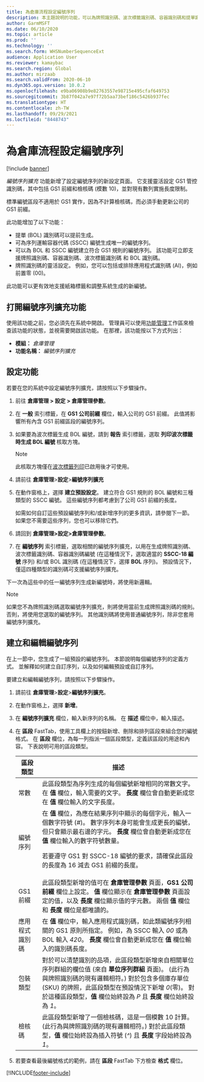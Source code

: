 ```yaml
---
title: 為倉庫流程設定編號序列
description: 本主題說明的功能，可以為牌照識別碼、波次標籤識別碼、容器識別碼和提單識別碼提供編號序列擴充。
author: GarmMSFT
ms.date: 06/10/2020
ms.topic: article
ms.prod: ''
ms.technology: ''
ms.search.form: WHSNumberSequenceExt
audience: Application User
ms.reviewer: kamaybac
ms.search.region: Global
ms.author: mirzaab
ms.search.validFrom: 2020-06-10
ms.dyn365.ops.version: 10.0.2
ms.openlocfilehash: e9ba06908b9e82763557e98715e495cfaf649753
ms.sourcegitcommit: 3b87f042a7e97f72b5aa73bef186c5426b937fec
ms.translationtype: HT
ms.contentlocale: zh-TW
ms.lasthandoff: 09/29/2021
ms.locfileid: "8448743"
---
```

# <a name="configure-number-sequences-for-warehouse-flows"></a>為倉庫流程設定編號序列

[!include [banner](../includes/banner.md)]

*編號序列擴充* 功能新增了設定編號序列的新設定頁面。 它支援靈活設定 GS1 管控識別碼，其中包括 GS1 前綴和檢核碼 (模數 10)，並對現有數列實施長度限制。

標準編號區段不適用於 GS1 實作，因為不計算檢核碼，而必須手動更新公司的 GS1 前綴。

此功能增加了以下功能：

- 提單 (BOL) 識別碼可以提前生成。
- 可為序列運輸容器代碼 (SSCC) 編號生成唯一的編號序列。
- 可以為 BOL 和 SSCC 編號建立符合 GS1 規則的編號序列。 該功能可立即支援牌照識別碼、容器識別碼、波次標籤識別碼 和 BOL 識別碼。
- 牌照識別碼的靈活設定。 例如，您可以包括或排除應用程式識別碼 (AI)，例如前置零 (00)。

此功能可以更有效地支援紙箱標籤和調整系統生成的新編號。

## <a name="turn-on-the-number-sequence-extensions-feature"></a>打開編號序列擴充功能

使用該功能之前，您必須先在系統中開啟。 管理員可以使用[功能管理](../../fin-ops-core/fin-ops/get-started/feature-management/feature-management-overview.md)工作區來檢查該功能的狀態，並視需要開啟該功能。 在那裡，該功能按以下方式列出：

- **模組：** *倉庫管理*
- **功能名稱：** *編號序列擴充*

## <a name="set-up-the-feature"></a>設定功能

若要在您的系統中設定編號序列擴充，請按照以下步驟操作。

1. 前往 **倉庫管理 \> 設定 \> 倉庫管理參數**。
1. 在 **一般** 索引標籤，在 **GS1 公司前綴** 欄位，輸入公司的 GS1 前綴。 此值將影響所有內含 GS1 前綴區段的編號序列。
1. 如果要為波次標籤生成 BOL 編號，請到 **報告** 索引標籤，選取 **列印波次標籤時生成 BOL 編號** 核取方塊。

    > [!NOTE]
    > 此核取方塊僅在[波次標籤列印](configure-wave-label-printing.md)已啟用後才可使用。

1. 請前往 **倉庫管理**\>**設定**\>**編號序列擴充**
1. 在動作窗格上，選擇 **建立預設設定**。 建立符合 GS1 規則的 BOL 編號和三種類型的 SSCC 編號。 這些編號序列都考慮到了公司 GS1 前綴的長度。

    如需如何自訂這些預設編號序列和/或新增序列的更多資訊，請參閱下一節。 如果您不需要這些序列，您也可以移除它們。

1. 請回到 **倉庫管理\>設定\>倉庫管理參數**。
1. 在 **編號序列** 索引標籤，選取相關的編號序列擴充，以用在生成牌照識別碼、波次標籤識別碼、容器識別碼編號 (在這種情況下，選取適當的 **SSCC-18 編號** 序列) 和/或 BOL 識別碼 (在這種情況下，選擇 **BOL** 序列)。 預設情況下，僅這四種類型的識別碼可支援編號序列擴充。

下一次為這些中的任一編號序列生成新編號時，將使用新邏輯。

> [!NOTE]
> 如果您不為牌照識別碼選取編號序列擴充，則將使用當前生成牌照識別碼的規則。 否則，將使用您選取的編號序列。 其他識別碼將使用普通編號序列，除非您套用編號序列擴充。

## <a name="create-and-edit-number-sequences"></a>建立和編輯編號序列

在上一節中，您生成了一組預設的編號序列。 本節說明每個編號序列的定義方式。 並解釋如何建立自訂序列，以及如何編輯預設或自訂序列。

要建立和編輯編號序列，請按照以下步驟操作。

1. 請前往 **倉庫管理**\>**設定**\>**編號序列擴充**。
1. 在動作窗格上，選擇 **新增**。
1. 在 **編號序列擴充** 欄位，輸入新序列的名稱。 在 **描述** 欄位中，輸入描述。
1. 在 **區段** FastTab，使用工具欄上的按鈕新增、刪除和排列區段來組合您的編號格式。 在 **區段** 欄位，為每一列指派一個區段類型，定義該區段的用途和內容。 下表說明可用的區段類型。

    | 區段類型 | 描述 |
    |---|---|
    | 常數 | 此區段類型為序列生成的每個編號新增相同的常數文字。 在 **值** 欄位，輸入需要的文字。 **長度** 欄位會自動更新成您在 **值** 欄位輸入的文字長度。 |
    | 編號序列 | 在 **值** 欄位，為應在結果序列中顯示的每個字元，輸入一個數字符號 (*\#*)。 數字序列本身可能會生成更長的編號，但只會顯示最右邊的字元。 **長度** 欄位會自動更新成您在 **值** 欄位輸入的數字符號數量。<p>若要遵守 GS1 對 SSCC-18 編號的要求，請確保此區段的長度為 16 減去 GS1 前綴的長度。</p> |
    | GS1 前綴 | 此區段類型新增的值可在 **倉庫管理參數** 頁面，**GS1 公司前綴** 欄位上設定。 **值** 欄位顯示在 **倉庫管理參數** 頁面設定的值，以及 **長度** 欄位顯示值的字元數。 兩個 **值** 欄位和 **長度** 欄位是都唯讀的。 |
    | 應用程式識別碼 | 在 **值** 欄位中，輸入應用程式識別碼，如此類編號序列相關的 GS1 原則所指定。 例如，為 SSCC 輸入 *00* 或為 BOL 輸入 *420*。 **長度** 欄位會自動更新成您在 **值** 欄位輸入的識別碼長度。 |
    | 包裝類型 | 對於可以清楚識別的品項，此區段類型新增來自相關單位序列群組的欄位值 (來自 **單位序列群組** 頁面)。 (此行為與牌照識別碼的現有邏輯相符。) 對於包含多個庫存單位 (SKU) 的牌照，此區段類型在預設情況下新增 *0*(零)。 對於這種區段類型，**值** 欄位始終設為 *P* 且 **長度** 欄位始終設為 *1*。|
    | 檢核碼 | 此區段類型新增了一個檢核碼，這是一個模數 10 計算。 (此行為與牌照識別碼的現有邏輯相符。) 對於此區段類型，**值** 欄位始終設為插入符號 (*^*) 且 **長度** 字段始終設為 *1*。 |

1. 若要查看最後編號格式的範例，請在 **區段** FastTab 下方檢查 **格式** 欄位。


[!INCLUDE[footer-include](../../includes/footer-banner.md)]